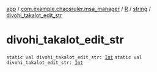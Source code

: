 [app](../../../index.md) / [com.example.chaosruler.msa_manager](../../index.md) / [R](../index.md) / [string](index.md) / [divohi_takalot_edit_str](.)

# divohi_takalot_edit_str

`static val divohi_takalot_edit_str: `[`Int`](https://kotlinlang.org/api/latest/jvm/stdlib/kotlin/-int/index.html)
`static val divohi_takalot_edit_str: `[`Int`](https://kotlinlang.org/api/latest/jvm/stdlib/kotlin/-int/index.html)